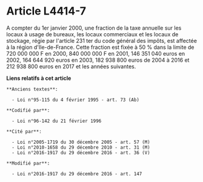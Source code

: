 # Article L4414-7

A compter du 1er janvier 2000, une fraction de la taxe annuelle sur les locaux à usage de bureaux, les locaux commerciaux et
les locaux de stockage, régie par l'article 231 ter du code général des impôts, est affectée à la région d'Ile-de-France.
Cette fraction est fixée à 50 % dans la limite de 720 000 000 F en 2000, 840 000 000 F en 2001, 146 351 040 euros en 2002,
164 644 920 euros en 2003, 182 938 800 euros de 2004 à 2016 et 212 938 800 euros en 2017 et les années suivantes.

**Liens relatifs à cet article**

	**Anciens textes**:

	  - Loi n°95-115 du 4 février 1995 - art. 73 (Ab)

	**Codifié par**:

	  - Loi n°96-142 du 21 février 1996

	**Cité par**:

	  - Loi n°2005-1719 du 30 décembre 2005 - art. 57 (M)
	  - Loi n°2010-1658 du 29 décembre 2010 - art. 31 (M)
	  - Loi n°2016-1917 du 29 décembre 2016 - art. 36 (V)

	**Modifié par**:

	  - Loi n°2016-1917 du 29 décembre 2016 - art. 147
